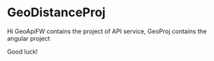 # GeoDistanceProj

Hi
GeoApiFW contains the project of API service,
GeoProj contains the angular project

Good luck!
